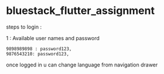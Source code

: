 # bluestack_flutter_assignment


<P>
  steps to login : 
  
  1 : Available user names and password
  
</P>

<P>

    9898989898 : password123,
    9876543210: password123,

  
  </p>
  
  <p>
  
  once logged in u can change language from navigation drawer
  
 </P>

